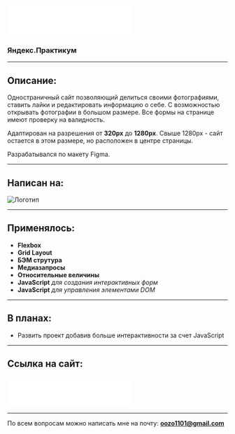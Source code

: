 
[![Логотип проекта](./images/logo.svg)](https://oozodozo.github.io/mesto/)

### Яндекс.Практикум

---

## Описание:

Одностраничный сайт позволяющий делиться своими фотографиями, ставить лайки и редактировать информацию о себе.
  С возможностью открывать фотографии в большом размере.
  Все формы на странице имеют проверку на валидность.


 Адаптирован на разрешения от **320px** до **1280px**.
 Свыше 1280px - сайт остается в этом размере, но расположен в центре страницы.

 Разрабатывался по макету Figma.

 ---

## Написан на:

![Логотип](https://i.ibb.co/5M9WzQ7/icon-120px-js-html-css.png)

---

## Применялось:

+ **Flexbox**
+ **Grid Layout**
+ **БЭМ струтура**
+ **Медиазапросы**
+ **Относительные величины**
+ **JavaScript** *для создания интерактивных форм*
+ **JavaScript** *для управления элементами DOM*

---

## В планах:

+ Развить проект добавив больше интерактивности за счет JavaScript

---

## Ссылка на сайт:

[![Логотип проекта](./images/logo.svg)](https://oozodozo.github.io/mesto/)

---

 По всем вопросам можно написать мне на почту:
 **<oozo1101@gmail.com>**

